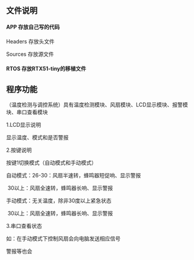 ## 文件说明 

#### APP          存放自己写的代码

Headers  存放头文件

Sources   存放源文件

#### RTOS            存放RTX51-tiny的移植文件



## 程序功能

（温度检测与调控系统）具有温度检测模块、风扇模块、LCD显示模块、报警模块、串口查看模块

1.LCD显示说明

显示温度、模式和是否警报

2.按键说明

按键1切换模式（自动模式和手动模式）

自动模式：26-30：风扇半速转，蜂鸣器短促响、显示警报

​                   30以上：风扇全速转，蜂鸣器长响、显示警报

手动模式：无关温度，除非30度以上紧急状态

​                   30以上：风扇全速转，蜂鸣器长响、显示警报

3.串口查看状态

如：在手动模式下控制风扇会向电脑发送相应信号

警报等也会



